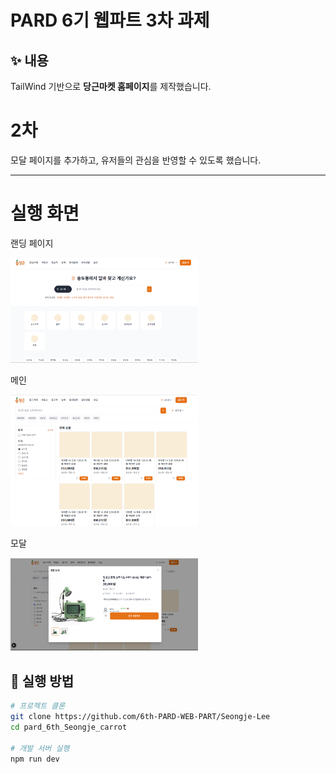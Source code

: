 # PARD 6기 웹파트 3차 과제

## ✨ 내용
TailWind 기반으로 **당근마켓 홈페이지**를 제작했습니다.  
# 2차
모달 페이지를 추가하고, 유저들의 관심을 반영할 수 있도록 했습니다.

---

# 실행 화면
랜딩 페이지

<img src="./public/images/HOME.png" width="300"/>

메인

<img src="./public/images/MENU.png" width="300"/>

모달

<img src="./public/images/Modal_page.png" width="300"/>

## 🚀 실행 방법
```bash
# 프로젝트 클론
git clone https://github.com/6th-PARD-WEB-PART/Seongje-Lee
cd pard_6th_Seongje_carrot

# 개발 서버 실행
npm run dev
